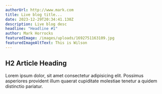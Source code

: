 ```yaml
---
authorUrl: http://www.mark.com
title: Live blog title...
date: 2023-12-29T20:34:41.130Z
description: Live blog desc
headline: "Headline #1"
author: Mark Horrocks
featuredImage: /images/uploads/1692751163109.jpg
featuredImageAltText: This is Wilson
---
```


## H2 Article Heading

Lorem ipsum dolor, sit amet consectetur adipisicing elit. Possimus asperiores provident illum quaerat cupiditate molestiae tenetur a quidem distinctio pariatur.
